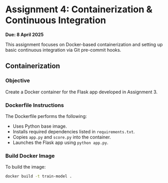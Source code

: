 # Assignment 4: Containerization & Continuous Integration

**Due: 8 April 2025**

This assignment focuses on Docker-based containerization and setting up basic continuous integration via Git pre-commit hooks.

## Containerization

### Objective
Create a Docker container for the Flask app developed in Assignment 3.

### Dockerfile Instructions
The Dockerfile performs the following:

- Uses Python base image.
- Installs required dependencies listed in `requirements.txt`.
- Copies `app.py` and `score.py` into the container.
- Launches the Flask app using `python app.py`.

### Build Docker Image

To build the image:
```bash
docker build -t train-model .
